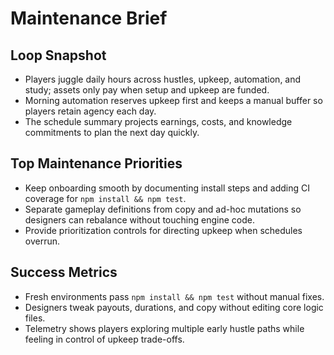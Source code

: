 # Maintenance Brief

## Loop Snapshot
- Players juggle daily hours across hustles, upkeep, automation, and study; assets only pay when setup and upkeep are funded.
- Morning automation reserves upkeep first and keeps a manual buffer so players retain agency each day.
- The schedule summary projects earnings, costs, and knowledge commitments to plan the next day quickly.

## Top Maintenance Priorities
- Keep onboarding smooth by documenting install steps and adding CI coverage for `npm install && npm test`.
- Separate gameplay definitions from copy and ad-hoc mutations so designers can rebalance without touching engine code.
- Provide prioritization controls for directing upkeep when schedules overrun.

## Success Metrics
- Fresh environments pass `npm install && npm test` without manual fixes.
- Designers tweak payouts, durations, and copy without editing core logic files.
- Telemetry shows players exploring multiple early hustle paths while feeling in control of upkeep trade-offs.
